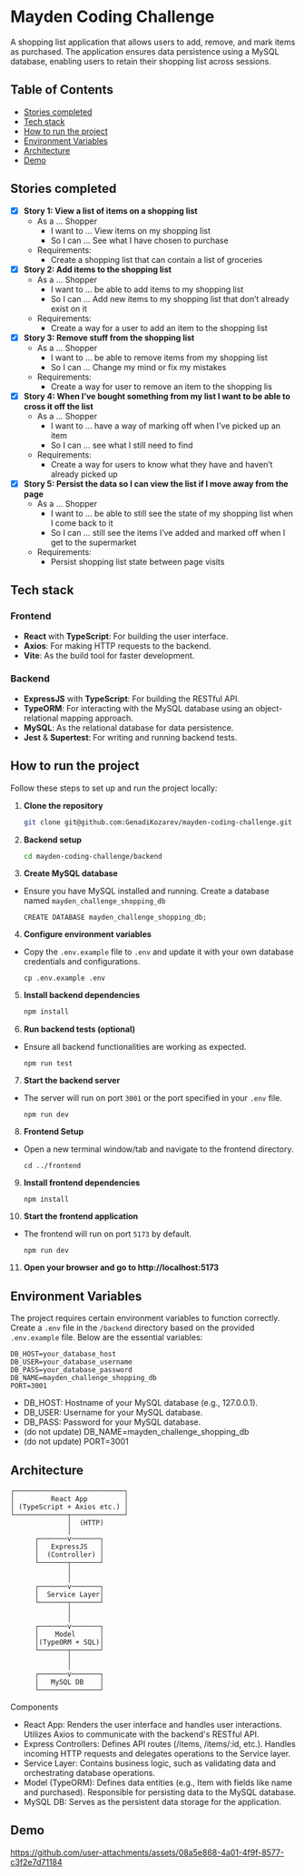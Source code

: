 # Mayden Coding Challenge

A shopping list application that allows users to add, remove, and mark items as purchased. The application ensures data persistence using a MySQL database, enabling users to retain their shopping list across sessions.

## Table of Contents

- [Stories completed](#stories-completed)
- [Tech stack](#tech-stack)
- [How to run the project](#how-to-run-the-project)
- [Environment Variables](#environment-variables)
- [Architecture](#architecture)
- [Demo](#demo)

## Stories completed

- [x] **Story 1: View a list of items on a shopping list**
  - As a … Shopper
    - I want to … View items on my shopping list
    - So I can … See what I have chosen to purchase
  - Requirements:
    - Create a shopping list that can contain a list of groceries
- [x] **Story 2: Add items to the shopping list**
  - As a … Shopper
    - I want to … be able to add items to my shopping list
    - So I can … Add new items to my shopping list that don’t already exist on it
  - Requirements:
    - Create a way for a user to add an item to the shopping list
- [x] **Story 3: Remove stuff from the shopping list**
  - As a … Shopper
    - I want to … be able to remove items from my shopping list
    - So I can … Change my mind or fix my mistakes
  - Requirements:
    - Create a way for user to remove an item to the shopping lis
- [x] **Story 4: When I’ve bought something from my list I want to be able to cross it off the list**
  - As a … Shopper
    - I want to … have a way of marking off when I’ve picked up an item
    - So I can … see what I still need to find
  - Requirements:
    - Create a way for users to know what they have and haven’t already picked up
- [x] **Story 5: Persist the data so I can view the list if I move away from the page**
  - As a … Shopper
    - I want to … be able to still see the state of my shopping list when I come back to it
    - So I can … still see the items I’ve added and marked off when I get to the supermarket
  - Requirements:
    - Persist shopping list state between page visits

## Tech stack

### Frontend

- **React** with **TypeScript**: For building the user interface.
- **Axios**: For making HTTP requests to the backend.
- **Vite**: As the build tool for faster development.

### Backend

- **ExpressJS** with **TypeScript**: For building the RESTful API.
- **TypeORM**: For interacting with the MySQL database using an object-relational mapping approach.
- **MySQL**: As the relational database for data persistence.
- **Jest** & **Supertest**: For writing and running backend tests.

## How to run the project

Follow these steps to set up and run the project locally:

1. **Clone the repository**

   ```bash
   git clone git@github.com:GenadiKozarev/mayden-coding-challenge.git 

2. **Backend setup**

   ```bash
   cd mayden-coding-challenge/backend

3. **Create MySQL database**

  - Ensure you have MySQL installed and running. Create a database named `mayden_challenge_shopping_db`

     ```
     CREATE DATABASE mayden_challenge_shopping_db;
     ```

4. **Configure environment variables**

  - Copy the `.env.example` file to `.env` and update it with your own database credentials and configurations.

     ```
     cp .env.example .env
     ```

5. **Install backend dependencies**

   ```bash
   npm install
   ```

6. **Run backend tests (optional)**

  - Ensure all backend functionalities are working as expected.

     ```
     npm run test 
     ```

7. **Start the backend server**

  - The server will run on port `3001` or the port specified in your `.env` file.

     ```
     npm run dev 
     ```

8. **Frontend Setup**

  - Open a new terminal window/tab and navigate to the frontend directory.

     ```
     cd ../frontend
     ```

9. **Install frontend dependencies**

     ```
     npm install
     ```

10. **Start the frontend application**

  - The frontend will run on port `5173` by default.

     ```
     npm run dev 
     ```

11. **Open your browser and go to http://localhost:5173**

## Environment Variables

The project requires certain environment variables to function correctly. Create a `.env` file in the `/backend` directory based on the provided `.env.example` file. Below are the essential variables:
```
DB_HOST=your_database_host
DB_USER=your_database_username
DB_PASS=your_database_password
DB_NAME=mayden_challenge_shopping_db
PORT=3001
```

- DB_HOST: Hostname of your MySQL database (e.g., 127.0.0.1).
- DB_USER: Username for your MySQL database.
- DB_PASS: Password for your MySQL database. 
- (do not update) DB_NAME=mayden_challenge_shopping_db
- (do not update) PORT=3001

## Architecture

```
┌───────────────────────────┐
│         React App         │
│ (TypeScript + Axios etc.) │
└─────────────┬─────────────┘
              │  (HTTP)
              │
      ┌───────v───────┐
      │   ExpressJS   │
      │  (Controller) │
      └───────┬───────┘
              │
              │
      ┌───────v───────┐
      │  Service Layer│
      └───────┬───────┘
              │
              │
      ┌───────v───────┐
      │    Model      │
      │(TypeORM + SQL)│
      └───────┬───────┘
              │
              │
      ┌───────v───────┐
      │   MySQL DB    │
      └───────────────┘
```

Components

- React App: Renders the user interface and handles user interactions. Utilizes Axios to communicate with the backend's RESTful API.
- Express Controllers: Defines API routes (/items, /items/:id, etc.). Handles incoming HTTP requests and delegates operations to the Service layer.
- Service Layer: Contains business logic, such as validating data and orchestrating database operations.
- Model (TypeORM): Defines data entities (e.g., Item with fields like name and purchased). Responsible for persisting data to the MySQL database.
- MySQL DB: Serves as the persistent data storage for the application.

## Demo

https://github.com/user-attachments/assets/08a5e868-4a01-4f9f-8577-c3f2e7d71184
